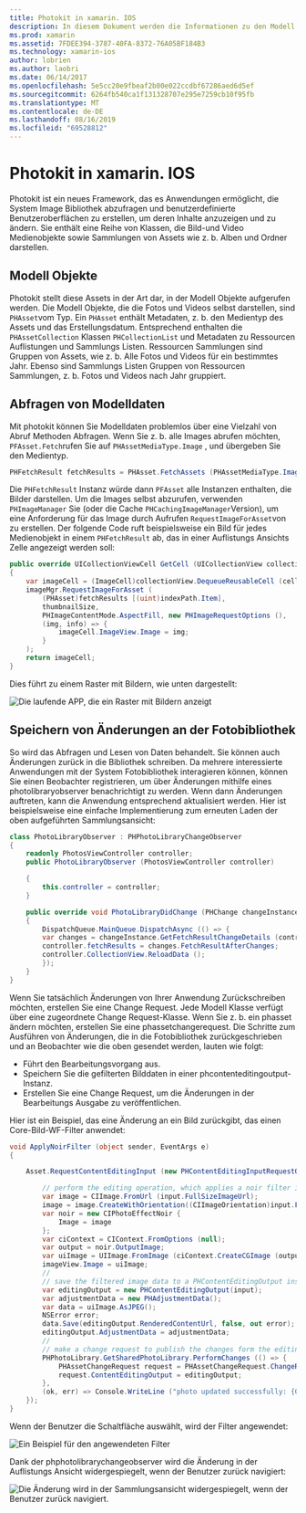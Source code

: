 ```yaml
---
title: Photokit in xamarin. IOS
description: In diesem Dokument werden die Informationen zu den Modell Objekten, zum Abfragen von Modelldaten und zum Speichern von Änderungen an der Fotobibliothek beschrieben.
ms.prod: xamarin
ms.assetid: 7FDEE394-3787-40FA-8372-76A05BF184B3
ms.technology: xamarin-ios
author: lobrien
ms.author: laobri
ms.date: 06/14/2017
ms.openlocfilehash: 5e5cc20e9fbeaf2b00e022ccdbf67286aed6d5ef
ms.sourcegitcommit: 6264fb540ca1f131328707e295e7259cb10f95fb
ms.translationtype: MT
ms.contentlocale: de-DE
ms.lasthandoff: 08/16/2019
ms.locfileid: "69528812"
---
```

# <a name="photokit-in-xamarinios"></a>Photokit in xamarin. IOS

Photokit ist ein neues Framework, das es Anwendungen ermöglicht, die System Image Bibliothek abzufragen und benutzerdefinierte Benutzeroberflächen zu erstellen, um deren Inhalte anzuzeigen und zu ändern. Sie enthält eine Reihe von Klassen, die Bild-und Video Medienobjekte sowie Sammlungen von Assets wie z. b. Alben und Ordner darstellen.

## <a name="model-objects"></a>Modell Objekte

Photokit stellt diese Assets in der Art dar, in der Modell Objekte aufgerufen werden. Die Modell Objekte, die die Fotos und Videos selbst darstellen, sind `PHAsset`vom Typ. Ein `PHAsset` enthält Metadaten, z. b. den Medientyp des Assets und das Erstellungsdatum.
Entsprechend enthalten die `PHAssetCollection` Klassen `PHCollectionList` und Metadaten zu Ressourcen Auflistungen und Sammlungs Listen. Ressourcen Sammlungen sind Gruppen von Assets, wie z. b. Alle Fotos und Videos für ein bestimmtes Jahr. Ebenso sind Sammlungs Listen Gruppen von Ressourcen Sammlungen, z. b. Fotos und Videos nach Jahr gruppiert.

## <a name="querying-model-data"></a>Abfragen von Modelldaten

Mit photokit können Sie Modelldaten problemlos über eine Vielzahl von Abruf Methoden Abfragen. Wenn Sie z. b. alle Images abrufen möchten, `PFAsset.Fetch`rufen Sie auf `PHAssetMediaType.Image` , und übergeben Sie den Medientyp.

```csharp
PHFetchResult fetchResults = PHAsset.FetchAssets (PHAssetMediaType.Image, null);
```

Die `PHFetchResult` Instanz würde dann `PFAsset` alle Instanzen enthalten, die Bilder darstellen. Um die Images selbst abzurufen, verwenden `PHImageManager` Sie (oder die Cache `PHCachingImageManager`Version), um eine Anforderung für das Image durch Aufrufen `RequestImageForAsset`von zu erstellen. Der folgende Code ruft beispielsweise ein Bild für jedes Medienobjekt in einem `PHFetchResult` ab, das in einer Auflistungs Ansichts Zelle angezeigt werden soll:

```csharp
public override UICollectionViewCell GetCell (UICollectionView collectionView, NSIndexPath indexPath)
{
    var imageCell = (ImageCell)collectionView.DequeueReusableCell (cellId, indexPath);
    imageMgr.RequestImageForAsset (
        (PHAsset)fetchResults [(uint)indexPath.Item],
        thumbnailSize,
        PHImageContentMode.AspectFill, new PHImageRequestOptions (),
        (img, info) => {
            imageCell.ImageView.Image = img;
        }
    );
    return imageCell;
}
```

Dies führt zu einem Raster mit Bildern, wie unten dargestellt:

![](photokit-images/image4.png "Die laufende APP, die ein Raster mit Bildern anzeigt")

## <a name="saving-changes-to-the-photo-library"></a>Speichern von Änderungen an der Fotobibliothek

So wird das Abfragen und Lesen von Daten behandelt. Sie können auch Änderungen zurück in die Bibliothek schreiben. Da mehrere interessierte Anwendungen mit der System Fotobibliothek interagieren können, können Sie einen Beobachter registrieren, um über Änderungen mithilfe eines photolibraryobserver benachrichtigt zu werden. Wenn dann Änderungen auftreten, kann die Anwendung entsprechend aktualisiert werden. Hier ist beispielsweise eine einfache Implementierung zum erneuten Laden der oben aufgeführten Sammlungsansicht:

```csharp
class PhotoLibraryObserver : PHPhotoLibraryChangeObserver
{
    readonly PhotosViewController controller;
    public PhotoLibraryObserver (PhotosViewController controller)

    {
        this.controller = controller;
    }

    public override void PhotoLibraryDidChange (PHChange changeInstance)
    {
        DispatchQueue.MainQueue.DispatchAsync (() => {
        var changes = changeInstance.GetFetchResultChangeDetails (controller.fetchResults);
        controller.fetchResults = changes.FetchResultAfterChanges;
        controller.CollectionView.ReloadData ();
        });
    }
}
```

Wenn Sie tatsächlich Änderungen von Ihrer Anwendung Zurückschreiben möchten, erstellen Sie eine Change Request. Jede Modell Klasse verfügt über eine zugeordnete Change Request-Klasse. Wenn Sie z. b. ein phasset ändern möchten, erstellen Sie eine phassetchangerequest. Die Schritte zum Ausführen von Änderungen, die in die Fotobibliothek zurückgeschrieben und an Beobachter wie die oben gesendet werden, lauten wie folgt:

- Führt den Bearbeitungsvorgang aus.
- Speichern Sie die gefilterten Bilddaten in einer phcontenteditingoutput-Instanz.
- Erstellen Sie eine Change Request, um die Änderungen in der Bearbeitungs Ausgabe zu veröffentlichen.

Hier ist ein Beispiel, das eine Änderung an ein Bild zurückgibt, das einen Core-Bild-WF-Filter anwendet:

```csharp
void ApplyNoirFilter (object sender, EventArgs e)
{

    Asset.RequestContentEditingInput (new PHContentEditingInputRequestOptions (), (input, options) => {

        // perform the editing operation, which applies a noir filter in this case
        var image = CIImage.FromUrl (input.FullSizeImageUrl);
        image = image.CreateWithOrientation((CIImageOrientation)input.FullSizeImageOrientation);
        var noir = new CIPhotoEffectNoir {
            Image = image
        };
        var ciContext = CIContext.FromOptions (null);
        var output = noir.OutputImage;
        var uiImage = UIImage.FromImage (ciContext.CreateCGImage (output, output.Extent));
        imageView.Image = uiImage;
        //
        // save the filtered image data to a PHContentEditingOutput instance
        var editingOutput = new PHContentEditingOutput(input);
        var adjustmentData = new PHAdjustmentData();
        var data = uiImage.AsJPEG();
        NSError error;
        data.Save(editingOutput.RenderedContentUrl, false, out error);
        editingOutput.AdjustmentData = adjustmentData;
        //
        // make a change request to publish the changes form the editing output
        PHPhotoLibrary.GetSharedPhotoLibrary.PerformChanges (() => {
            PHAssetChangeRequest request = PHAssetChangeRequest.ChangeRequest(Asset);
            request.ContentEditingOutput = editingOutput;
        },
        (ok, err) => Console.WriteLine ("photo updated successfully: {0}", ok));
    });
}
```

Wenn der Benutzer die Schaltfläche auswählt, wird der Filter angewendet:

![](photokit-images/image5.png "Ein Beispiel für den angewendeten Filter")

Dank der phphotolibrarychangeobserver wird die Änderung in der Auflistungs Ansicht widergespiegelt, wenn der Benutzer zurück navigiert:

![](photokit-images/image6.png "Die Änderung wird in der Sammlungsansicht widergespiegelt, wenn der Benutzer zurück navigiert.")
